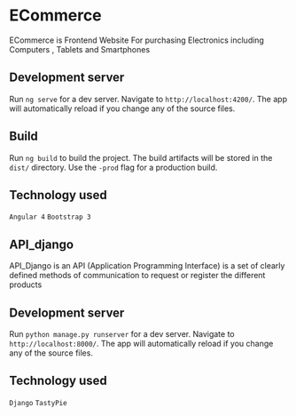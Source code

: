 # ECommerce
ECommerce is Frontend Website For purchasing Electronics including Computers , Tablets and Smartphones 


## Development server
Run `ng serve` for a dev server. Navigate to `http://localhost:4200/`. The app will automatically reload if you change any of the source files.


## Build

Run `ng build` to build the project. The build artifacts will be stored in the `dist/` directory. Use the `-prod` flag for a production build.


## Technology used
`Angular 4`
`Bootstrap 3`


## ###################################################################################################

## API_django

API_Django is an API (Application Programming Interface) is a set of clearly defined methods of communication to request or register the different products 

## Development server
Run `python manage.py runserver` for a dev server. Navigate to `http://localhost:8000/`. The app will automatically reload if you change any of the source files.


## Technology used 
`Django`
`TastyPie`
